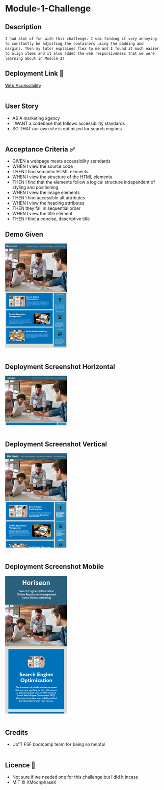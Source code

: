 # Module-1-Challenge

## Description
    I had alot of fun with this challenge. I was finding it very annoying to constantly be adjusting the containers using the padding and margins. Then my tutor explained flex to me and I found it much easier to align items and it also added the web responsiveness that we were learning about in Module 2!

## Deployment Link 🔗
[Web Accessibility](https://xmoonphasex.github.io/Web-accessibility-C1/)
<br>  </br>

## User Story 
* AS A marketing agency
* I WANT a codebase that follows accessibility standards
* SO THAT our own site is optimized for search engines
<br>  </br>

## Acceptance Criteria ✅
* GIVEN a webpage meets accessibility standards
* WHEN I view the source code
* THEN I find semantic HTML elements
* WHEN I view the structure of the HTML elements
* THEN I find that the elements follow a logical structure independent of styling and positioning
* WHEN I view the image elements
* THEN I find accessible alt attributes
* WHEN I view the heading attributes
* THEN they fall in sequential order
* WHEN I view the title element
* THEN I find a concise, descriptive title

## Demo Given
<img src='./assets/images/01-html-css-git-homework-demo.png' width= 40%>
<br>  </br>

## Deployment Screenshot Horizontal
<img src='./assets/images/deployment-screenshot-horizontal.png' width= 40%>
<br>  </br>

## Deployment Screenshot Vertical
<img src='./assets/images/deployment-screenshot-vertical.png' width= 40%>
<br>  </br>

## Deployment Screenshot Mobile
<img src='./assets/images/deployment-screenshot-mobile.png' width= 40%>
<br>  </br>

## Credits
* UofT FSF bootcamp team for being so helpful
<br>  </br>

## Licence 🔑
* Not sure if we needed one for this challenge but I did it incase
* MIT © XMoonphaseX